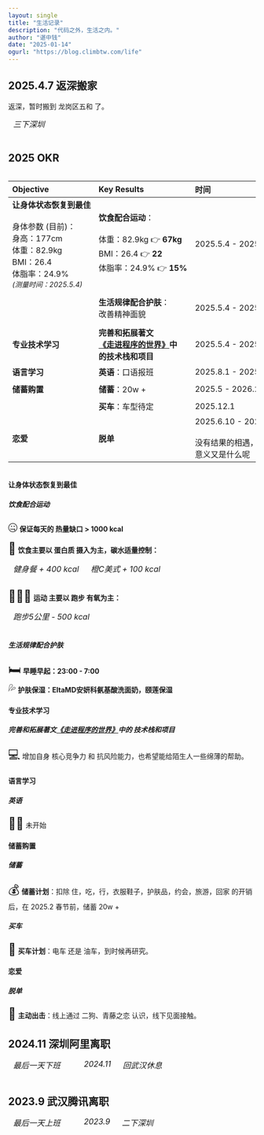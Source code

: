 ```yaml
---
layout: single
title: "生活记录"
description: "代码之外，生活之内。"
author: "谌中钱"
date: "2025-01-14"
ogurl: "https://blog.climbtw.com/life"
---
```


## 2025.4.7 返深搬家

返深，暂时搬到 龙岗区五和 了。

<div style="display: inline-block; vertical-align: top; max-width: 300px; margin: 0 10px 16px;"><img style="margin: 0 0 8px" src="/img/life_2025_shenzhen_back.jpg" alt="" title="" /><span style="font-size: 16px; font-style: italic;">三下深圳</span></div>

## 2025 OKR

<!-- 
进度标识：█  ░

█░░░░░░░░░ 10%
██░░░░░░░░ 20%
███░░░░░░░ 30%

状态标识：🟢未开始 🟡进行中 ✅已完成 🔴受阻
-->

<div style="overflow-x: auto">
<div style="width: 1000px;">

|**Objective**|**Key Results**|**时间**|**进度**|**状态**|
|:-|:-|:-|:-|:-|
|**让身体状态恢复到最佳** <br /><br /> <span style="font-size: 16px"> 身体参数 (目前)： <br /> 身高：177cm <br /> 体重：82.9kg <br /> BMI：26.4 <br /> 体脂率：24.9% <br /> <span style="font-size: 14px; font-style: italic;">(测量时间：2025.5.4) </span></span> | **饮食配合运动**： <br /><br /> <span style="font-size: 16px"> 体重：82.9kg 👉 **67kg** <br /> BMI：26.4 👉 **22** <br /> 体脂率：24.9% 👉 **15%**</span>|2025.5.4 - 2025.11.2|█░░░░░░░░░ 10% <br /><br /> <span style="font-size: 16px"> 体重：82.9kg ➔ **??kg** <br /> BMI：26.4 ➔ **??** <br /> 体脂率：24.9% ➔ **??%** <br /> <span style="font-size: 14px; font-style: italic;">(测量时间：2025.5.11)<br/>(每周日测量一次) </span></span>|🟡 进行中|
||**生活规律配合护肤**： <br /> <span style="font-size: 16px">改善精神面貌</span>|2025.5.4 - 2025.11.2|█░░░░░░░░░ 10% <br /><br /> <span style="font-size: 16px"> 多拍照吧 </span>|🟡 进行中|
|**专业技术学习**|**完善和拓展著文 <br /> <a href="https://blog.climbtw.com/post/entering_the_world_of_programming/" target="_blank">《走进程序的世界》</a>中 <br /> 的技术栈和项目**|2025.5.4 - 2025.11.2|███░░░░░░░ 30%|🟡 进行中|
|**语言学习**|**英语**：<span style="font-size: 16px">口语报班</span>|2025.8.1 - 2025.11.2|░░░░░░░░░░ 0%|🟢未开始|
|**储蓄购置**|**储蓄**：<span style="font-size: 16px">20w +</span>|2025.5 - 2026.2|█░░░░░░░░░ 10%|🟡 进行中|
||**买车**：<span style="font-size: 16px">车型待定</span>|2025.12.1|░░░░░░░░░░ 0%|🟢未开始|
|**恋爱**|**脱单**|2025.6.10 - 2025.7.10 <br/><br/> <span style="font-size: 16px"> 没有结果的相遇，遇见的 <br /> 意义又是什么呢 |░░░░░░░░░░ 0%|🟢未开始|

</div>
</div>

#### 让身体状态恢复到最佳

##### 饮食配合运动

<span style="font-size: 24px;">🤐</span> **保证每天的 热量缺口 > 1000 kcal**

<span style="font-size: 24px;">🍖</span> **饮食主要以 蛋白质 摄入为主，碳水适量控制：**
<div style="display: inline-block; vertical-align: top; max-width: 300px; margin: 0 10px 16px;"><img style="margin: 0 0 8px" src="/img/life_2025_okr_fitness_meal.jpg" alt="" title="" /><span style="font-size: 16px; font-style: italic;">健身餐 + 400 kcal</span></div>
<div style="display: inline-block; vertical-align: top; max-width: 300px; margin: 0 10px 16px;"><img style="margin: 0 0 8px" src="/img/life_2025_okr_coffee.jpg" alt="" title="" /><span style="font-size: 16px; font-style: italic;">橙C美式 + 100 kcal</span></div>

<span style="font-size: 24px;">🏃🏻‍♂️</span> **运动 主要以 跑步 有氧为主：**
<div style="display: inline-block; vertical-align: top; max-width: 300px; margin: 0 10px 16px;"><img style="margin: 0 0 8px" src="/img/life_2025_okr_run.jpg" alt="" title="" /><span style="font-size: 16px; font-style: italic;">跑步5公里 - 500 kcal</span></div>

##### 生活规律配合护肤

<span style="font-size: 24px;">🛏️</span> **早睡早起：23:00 - 7:00** <br />
<span style="font-size: 24px;">💦</span> **护肤保湿：EltaMD安妍科氨基酸洗面奶，颐莲保湿**

#### 专业技术学习

##### 完善和拓展著文<a href="https://blog.climbtw.com/post/entering_the_world_of_programming/" target="_blank">《走进程序的世界》</a>中的 技术栈和项目

<span style="font-size: 24px;">💻</span> 增加自身 核心竞争力 和 抗风险能力，也希望能给陌生人一些绵薄的帮助。

#### 语言学习

##### 英语

<span style="font-size: 24px;">👨‍🎓</span> 未开始

#### 储蓄购置

##### 储蓄

<span style="font-size: 24px;">💰</span> **储蓄计划**：扣除 住，吃，行，衣服鞋子，护肤品，约会，旅游，回家 的开销后，在 2025.2 春节前，储蓄 20w +

##### 买车

<span style="font-size: 24px;">🚗</span> **买车计划**：电车 还是 油车，到时候再研究。

#### 恋爱

##### 脱单

<span style="font-size: 24px;">💓</span> **主动出击**：线上通过 二狗、青藤之恋 认识，线下见面接触。

## 2024.11 深圳阿里离职

<div style="display: inline-block; vertical-align: top; max-width: 300px; margin: 0 10px 16px;"><img style="margin: 0 0 8px" src="/img/life_2024_alibaba.jpg" alt="" title="" /><span style="font-size: 16px; font-style: italic;">最后一天下班</span></div>
<div style="display: inline-block; vertical-align: top; max-width: 400px; margin: 0 10px 16px;"><img style="margin: 0 0 8px" src="/img/life_2024_alibaba_home.jpg" alt="" title="" /><span style="font-size: 16px; font-style: italic;"></span></div>
<div style="display: inline-block; vertical-align: top; max-width: 300px; margin: 0 10px 16px;"><img style="margin: 0 0 8px" src="/img/life_2024_alibaba_avatar.jpg" alt="" title="" /><span style="font-size: 16px; font-style: italic;">2024.11</span></div>
<div style="display: inline-block; vertical-align: top; max-width: 300px; margin: 0 10px 16px;"><img style="margin: 0 0 8px" src="/img/life_2024_alibaba_leave.jpg" alt="" title="" /><span style="font-size: 16px; font-style: italic;">回武汉休息</span></div>

## 2023.9 武汉腾讯离职

<div style="display: inline-block; vertical-align: top; max-width: 400px; margin: 0 10px 16px;"><img style="margin: 0 0 8px" src="/img/life_2023_tencent.jpg" alt="" title="" /><span style="font-size: 16px; font-style: italic;">最后一天上班</span></div>
<div style="display: inline-block; vertical-align: top; max-width: 400px; margin: 0 10px 16px;"><img style="margin: 0 0 8px" src="/img/life_2023_tencent_home.jpg" alt="" title="" /><span style="font-size: 16px; font-style: italic;"></span></div>
<div style="display: inline-block; vertical-align: top; max-width: 300px; margin: 0 10px 16px;"><img style="margin: 0 0 8px" src="/img/life_2023_tencent_avatar.jpg" alt="" title="" /><span style="font-size: 16px; font-style: italic;">2023.9</span></div>
<div style="display: inline-block; vertical-align: top; max-width: 300px; margin: 0 10px 16px;"><img style="margin: 0 0 8px" src="/img/life_2023_tencent_leave.jpg" alt="" title="" /><span style="font-size: 16px; font-style: italic;">二下深圳</span></div>
